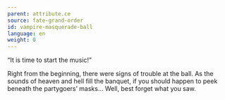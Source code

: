 ```yaml
---
parent: attribute.ce
source: fate-grand-order
id: vampire-masquerade-ball
language: en
weight: 0
---
```


“It is time to start the music!”

Right from the beginning, there were signs of trouble at the ball. As the sounds of heaven and hell fill the banquet, if you should happen to peek beneath the partygoers’ masks… Well, best forget what you saw.
